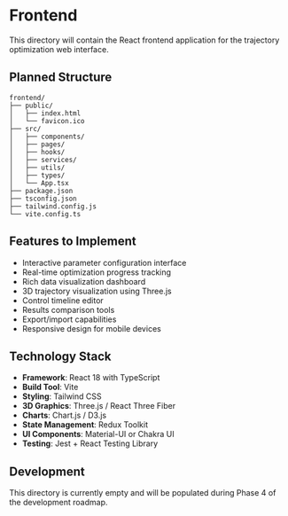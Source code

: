 # Frontend

This directory will contain the React frontend application for the trajectory optimization web interface.

## Planned Structure

```
frontend/
├── public/
│   ├── index.html
│   └── favicon.ico
├── src/
│   ├── components/
│   ├── pages/
│   ├── hooks/
│   ├── services/
│   ├── utils/
│   ├── types/
│   └── App.tsx
├── package.json
├── tsconfig.json
├── tailwind.config.js
└── vite.config.ts
```

## Features to Implement

- Interactive parameter configuration interface
- Real-time optimization progress tracking
- Rich data visualization dashboard
- 3D trajectory visualization using Three.js
- Control timeline editor
- Results comparison tools
- Export/import capabilities
- Responsive design for mobile devices

## Technology Stack

- **Framework**: React 18 with TypeScript
- **Build Tool**: Vite
- **Styling**: Tailwind CSS
- **3D Graphics**: Three.js / React Three Fiber
- **Charts**: Chart.js / D3.js
- **State Management**: Redux Toolkit
- **UI Components**: Material-UI or Chakra UI
- **Testing**: Jest + React Testing Library

## Development

This directory is currently empty and will be populated during Phase 4 of the development roadmap.